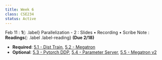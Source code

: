 ```yaml
---
title: Week 6
class: CSE234
status: Active
---
```


Feb 11
: **1**{: .label} Parallelization - 2
  : Slides &#8226; Recording &#8226; Scribe Note
: **Readings**{: .label .label-reading} **(Due 2/18)**
  * **Required**: [5.1 - Dist Train](https://sumanthrh.com/post/distributed-and-efficient-finetuning/), [5.2 - Megatron](https://arxiv.org/abs/1909.08053)
  * **Optional**: [5.3 - Pytorch DDP](https://arxiv.org/abs/2006.15704), [5.4 - Parameter Server](https://www.usenix.org/system/files/conference/osdi14/osdi14-paper-li_mu.pdf), [5.5 - Megatron v2](https://arxiv.org/abs/2104.04473)
